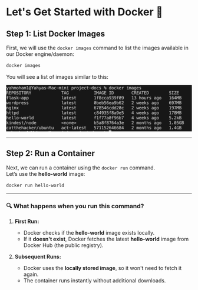 # Let's Get Started with Docker 🚀

## Step 1: List Docker Images

First, we will use the `docker images` command to list the images available in our Docker engine/daemon:

```bash
docker images
```

You will see a list of images similar to this:

![Info](./images/list-images.png)

---

## Step 2: Run a Container

Next, we can run a container using the `docker run` command.  
Let’s use the **hello-world** image:

```bash
docker run hello-world
```

---

### 🔍 **What happens when you run this command?**

1. **First Run:**

   - Docker checks if the **hello-world** image exists locally.
   - If it **doesn't exist**, Docker fetches the latest **hello-world** image from Docker Hub (the public registry).

2. **Subsequent Runs:**
   - Docker uses the **locally stored image**, so it won't need to fetch it again.
   - The container runs instantly without additional downloads.
